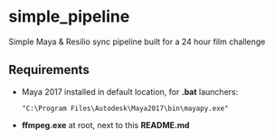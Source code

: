 # simple_pipeline
Simple Maya &amp; Resilio sync pipeline built for a 24 hour film challenge


## Requirements
- Maya 2017 installed in default location, for **.bat** launchers:
    ```
    "C:\Program Files\Autodesk\Maya2017\bin\mayapy.exe"
    ```

- **ffmpeg.exe** at root, next to this **README.md**